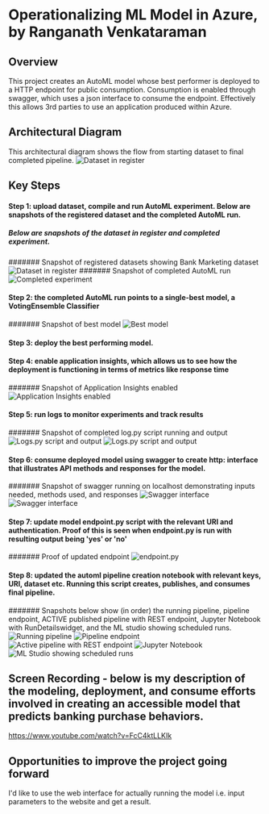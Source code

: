 
# Operationalizing ML Model in Azure, by Ranganath Venkataraman

## Overview
This project creates an AutoML model whose best performer is deployed to a HTTP endpoint for public consumption. Consumption is enabled through swagger, which uses 
a json interface to consume the endpoint. Effectively this allows 3rd parties to use an application produced within Azure.

## Architectural Diagram
This architectural diagram shows the flow from starting dataset to final completed pipeline. 
![Dataset in register](https://github.com/Ranga2904/Second_Udacity_Proj/blob/main/Pipeline_drawings.png)


## Key Steps

#### Step 1: upload dataset, compile and run AutoML experiment. Below are snapshots of the registered dataset and the completed AutoML run. 
##### Below are snapshots of the dataset in register and completed experiment.

####### Snapshot of registered datasets showing Bank Marketing dataset
![Dataset in register](https://github.com/Ranga2904/Second_Udacity_Proj/blob/main/Screenshot_1_Registered_Datasets_Showing_Bankmktg.png)
####### Snapshot of completed AutoML run
![Completed experiment](https://github.com/Ranga2904/Second_Udacity_Proj/blob/main/Screenshot_2_Completed_Run.png)

#### Step 2: the completed AutoML run points to a single-best model, a VotingEnsemble Classifier

####### Snapshot of best model
![Best model](https://github.com/Ranga2904/Second_Udacity_Proj/blob/main/Screenshot_3_Best_Model.png)

#### Step 3: deploy the best performing model.
#### Step 4: enable application insights, which allows us to see how the deployment is functioning in terms of metrics like response time

####### Snapshot of Application Insights enabled
![Application Insights enabled](https://github.com/Ranga2904/Second_Udacity_Proj/blob/main/Screenshot_4_Endpoint_ApplicationInsightsEnabled.png)

#### Step 5: run logs to monitor experiments and track results

####### Snapshot of completed log.py script running and output
![Logs.py script and output](https://github.com/Ranga2904/Second_Udacity_Proj/blob/main/Screenshot_5_running_logspy.png)
![Logs.py script and output](https://github.com/Ranga2904/Second_Udacity_Proj/blob/main/Screenshot_5_running_logspy_part_2.png)

#### Step 6: consume deployed model using swagger to create http: interface that illustrates API methods and responses for the model. 

####### Snapshot of swagger running on localhost demonstrating inputs needed, methods used, and responses
![Swagger interface](https://github.com/Ranga2904/Second_Udacity_Proj/blob/main/Screenshot_6_swagger_localhost_methods_responses.png)
![Swagger interface](https://github.com/Ranga2904/Second_Udacity_Proj/blob/main/Screenshot_6_swagger_localhost_methods_responses_part_2.png)

#### Step 7: update model endpoint.py script with the relevant URI and authentication. Proof of this is seen when endpoint.py is run with resulting output being 'yes' or 'no'

####### Proof of updated endpoint
![endpoint.py](https://github.com/Ranga2904/Second_Udacity_Proj/blob/main/Screenshot_7_endpoint_script_out_showing_yes_no.png)

#### Step 8: updated the automl pipeline creation notebook with relevant keys, URI, dataset etc. Running this script creates, publishes, and consumes final pipeline.


####### Snapshots below show (in order) the running pipeline, pipeline endpoint, ACTIVE published pipeline with REST endpoint, Jupyter Notebook with RunDetailswidget, and the ML studio showing scheduled runs.
![Running pipeline](https://github.com/Ranga2904/Second_Udacity_Proj/blob/main/Screenshot_8_running_pipelie.png)
![Pipeline endpoint](https://github.com/Ranga2904/Second_Udacity_Proj/blob/main/Screenshot_9_pipeline_endpoint.png)
![Active pipeline with REST endpoint](https://github.com/Ranga2904/Second_Udacity_Proj/blob/main/Screenshot_10_dataset_automlmodule_Publ_PL_overview.png)
![Jupyter Notebook](https://github.com/Ranga2904/Second_Udacity_Proj/blob/main/Screenshot_11_RunDetails_StepRuns.png)
![ML Studio showing scheduled runs](https://github.com/Ranga2904/Second_Udacity_Proj/blob/main/Screenshot_12_ML_Studio_showing_Runs.png)


## Screen Recording - below is my description of the modeling, deployment, and consume efforts involved in creating an accessible model that predicts banking purchase behaviors.
https://www.youtube.com/watch?v=FcC4ktLLKIk

## Opportunities to improve the project going forward
I'd like to use the web interface for actually running the model i.e. input parameters to the website and get a result.  


